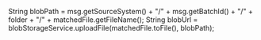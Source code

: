 String blobPath = msg.getSourceSystem() + "/" + msg.getBatchId() + "/" + folder + "/" + matchedFile.getFileName();
String blobUrl = blobStorageService.uploadFile(matchedFile.toFile(), blobPath);
